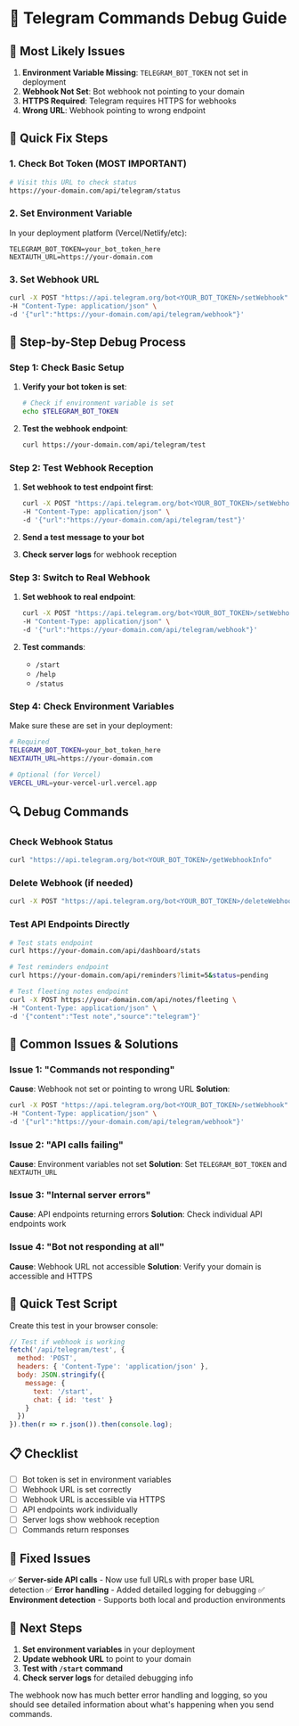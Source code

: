 # 🔧 Telegram Commands Debug Guide

## 🚨 Most Likely Issues

1. **Environment Variable Missing**: `TELEGRAM_BOT_TOKEN` not set in deployment
2. **Webhook Not Set**: Bot webhook not pointing to your domain
3. **HTTPS Required**: Telegram requires HTTPS for webhooks
4. **Wrong URL**: Webhook pointing to wrong endpoint

## 🎯 Quick Fix Steps

### 1. Check Bot Token (MOST IMPORTANT)
```bash
# Visit this URL to check status
https://your-domain.com/api/telegram/status
```

### 2. Set Environment Variable
In your deployment platform (Vercel/Netlify/etc):
```
TELEGRAM_BOT_TOKEN=your_bot_token_here
NEXTAUTH_URL=https://your-domain.com
```

### 3. Set Webhook URL
```bash
curl -X POST "https://api.telegram.org/bot<YOUR_BOT_TOKEN>/setWebhook" \
-H "Content-Type: application/json" \
-d '{"url":"https://your-domain.com/api/telegram/webhook"}'
```

## 🧪 Step-by-Step Debug Process

### Step 1: Check Basic Setup

1. **Verify your bot token is set**:
   ```bash
   # Check if environment variable is set
   echo $TELEGRAM_BOT_TOKEN
   ```

2. **Test the webhook endpoint**:
   ```bash
   curl https://your-domain.com/api/telegram/test
   ```

### Step 2: Test Webhook Reception

1. **Set webhook to test endpoint first**:
   ```bash
   curl -X POST "https://api.telegram.org/bot<YOUR_BOT_TOKEN>/setWebhook" \
   -H "Content-Type: application/json" \
   -d '{"url":"https://your-domain.com/api/telegram/test"}'
   ```

2. **Send a test message to your bot**
3. **Check server logs** for webhook reception

### Step 3: Switch to Real Webhook

1. **Set webhook to real endpoint**:
   ```bash
   curl -X POST "https://api.telegram.org/bot<YOUR_BOT_TOKEN>/setWebhook" \
   -H "Content-Type: application/json" \
   -d '{"url":"https://your-domain.com/api/telegram/webhook"}'
   ```

2. **Test commands**:
   - `/start`
   - `/help`
   - `/status`

### Step 4: Check Environment Variables

Make sure these are set in your deployment:

```bash
# Required
TELEGRAM_BOT_TOKEN=your_bot_token_here
NEXTAUTH_URL=https://your-domain.com

# Optional (for Vercel)
VERCEL_URL=your-vercel-url.vercel.app
```

## 🔍 Debug Commands

### Check Webhook Status
```bash
curl "https://api.telegram.org/bot<YOUR_BOT_TOKEN>/getWebhookInfo"
```

### Delete Webhook (if needed)
```bash
curl -X POST "https://api.telegram.org/bot<YOUR_BOT_TOKEN>/deleteWebhook"
```

### Test API Endpoints Directly
```bash
# Test stats endpoint
curl https://your-domain.com/api/dashboard/stats

# Test reminders endpoint  
curl https://your-domain.com/api/reminders?limit=5&status=pending

# Test fleeting notes endpoint
curl -X POST https://your-domain.com/api/notes/fleeting \
-H "Content-Type: application/json" \
-d '{"content":"Test note","source":"telegram"}'
```

## 🐛 Common Issues & Solutions

### Issue 1: "Commands not responding"
**Cause**: Webhook not set or pointing to wrong URL
**Solution**: 
```bash
curl -X POST "https://api.telegram.org/bot<YOUR_BOT_TOKEN>/setWebhook" \
-H "Content-Type: application/json" \
-d '{"url":"https://your-domain.com/api/telegram/webhook"}'
```

### Issue 2: "API calls failing"
**Cause**: Environment variables not set
**Solution**: Set `TELEGRAM_BOT_TOKEN` and `NEXTAUTH_URL`

### Issue 3: "Internal server errors"
**Cause**: API endpoints returning errors
**Solution**: Check individual API endpoints work

### Issue 4: "Bot not responding at all"
**Cause**: Webhook URL not accessible
**Solution**: Verify your domain is accessible and HTTPS

## 🧪 Quick Test Script

Create this test in your browser console:

```javascript
// Test if webhook is working
fetch('/api/telegram/test', {
  method: 'POST',
  headers: { 'Content-Type': 'application/json' },
  body: JSON.stringify({
    message: {
      text: '/start',
      chat: { id: 'test' }
    }
  })
}).then(r => r.json()).then(console.log);
```

## 📋 Checklist

- [ ] Bot token is set in environment variables
- [ ] Webhook URL is set correctly
- [ ] Webhook URL is accessible via HTTPS
- [ ] API endpoints work individually
- [ ] Server logs show webhook reception
- [ ] Commands return responses

## 🔧 Fixed Issues

✅ **Server-side API calls** - Now use full URLs with proper base URL detection
✅ **Error handling** - Added detailed logging for debugging
✅ **Environment detection** - Supports both local and production environments

## 🚀 Next Steps

1. **Set environment variables** in your deployment
2. **Update webhook URL** to point to your domain
3. **Test with `/start` command**
4. **Check server logs** for detailed debugging info

The webhook now has much better error handling and logging, so you should see detailed information about what's happening when you send commands.